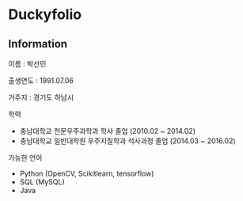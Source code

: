 # Duckyfolio

## Information
이름 : 박선민

출생연도 : 1991.07.06

거주지 : 경기도 하남시

학력
- 충남대학교 천문우주과학과 학사 졸업 (2010.02 ~ 2014.02)
- 충남대학교 일반대학원 우주지질학과 석사과정 졸업 (2014.03 ~ 2016.02)

가능한 언어
- Python (OpenCV, Scikitlearn, tensorflow)
- SQL (MySQL)
- Java
